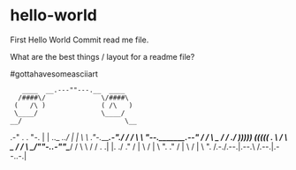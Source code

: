 # hello-world

First Hello World Commit read me file.

What are the best things / layout for a readme file?

#gottahavesomeasciiart

       ____  __.---""---.__  ____
      /####\/              \/####\
     (   /\ )              ( /\   )
     \____/                \____/
    __/                          \__
 .-"    .                      .    "-.
 |  |   \.._                _../   |  |
  \  \    \."-.__________.-"./    /  /
    \  \    "--.________.--"    /  /
  ___\  \_                    _/  /___
./    )))))                  (((((    \.
\                                      /
 \           \_          _/           /
   \    \____/""-.____.-""\____/    /
     \    \                  /    /
      \.  .|                |.  ./
    ." / |  \              /  | \  ".
 ."  /   |   \            /   |   \   ".
/.-./.--.|.--.\          /.--.|.--.\.-.|
